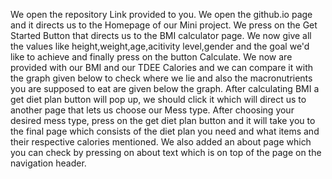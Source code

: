 We open the repository Link provided to you.
We open the github.io page and it directs us to the Homepage of our Mini project.
We press on the Get Started Button that directs us to the BMI calculator page.
We now give all the values like height,weight,age,acitivity level,gender and the goal we'd like to achieve and finally press on the button Calculate.
We now are provided with our BMI and our TDEE Calories and we can compare it with the graph given below to check where we lie and also the macronutrients you are supposed to eat are given below the graph.
After calculating BMI a get diet plan button will pop up, we should click it which will direct us to another page that lets us choose our Mess type.
After choosing your desired mess type, press on the get diet plan button and it will take you to the final page which consists of the diet plan you need and what items and their respective calories mentioned.
We also added an about page which you can check by pressing on about text which is on top of the page on the navigation header.

